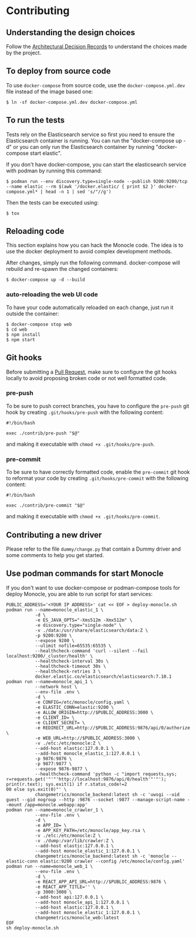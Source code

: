 # Contributing

## Understanding the design choices

Follow the [Architectural Decision Records](doc/adr/index.md) to
understand the choices made by the project.

## To deploy from source code

To use `docker-compose` from source code, use the
`docker-compose.yml.dev` file instead of the image based one:

```ShellSession
$ ln -sf docker-compose.yml.dev docker-compose.yml
```

## To run the tests

Tests rely on the Elasticsearch service so first you need to ensure the Elasticsearch container is running.
You can run the "docker-compose up -d" or you can only run the Elasticsearch container by running "docker-compose start elastic".

If you don't have docker-compose, you can start the elasticsearch service with podman by running this command:

```ShellSession
$ podman run --env discovery.type=single-node --publish 9200:9200/tcp --name elastic --rm $(awk '/docker.elastic/ { print $2 }' docker-compose.yml* | head -n 1 | sed 's/"//g')
```

Then the tests can be executed using:

```ShellSession
$ tox
```

## Reloading code

This section explains how you can hack the Monocle code. The idea is to use
the docker deployment to avoid complex development methods.

After changes, simply run the following command. docker-compose will
rebuild and re-spawn the changed containers:

```ShellSession
$ docker-compose up -d --build
```

### auto-reloading the web UI code

To have your code automatically reloaded on each change, just run it
outside the container:

```ShellSession
$ docker-compose stop web
$ cd web
$ npm install
$ npm start
```

## Git hooks

Before submitting a [Pull Request](https://help.github.com/en/github/collaborating-with-issues-and-pull-requests/creating-a-pull-request-from-a-fork),
make sure to configure the git hooks locally to avoid proposing broken code
or not well formatted code.

### pre-push

To be sure to push correct branches, you have to configure the
`pre-push` git hook by creating `.git/hooks/pre-push` with the
following content:

```Shell
#!/bin/bash

exec ./contrib/pre-push "$@"
```

and making it executable with `chmod +x .git/hooks/pre-push`.

### pre-commit

To be sure to have correctly formatted code, enable the `pre-commit`
git hook to reformat your code by creating `.git/hooks/pre-commit`
with the following content:

```Shell
#!/bin/bash

exec ./contrib/pre-commit "$@"
```

and making it executable with `chmod +x .git/hooks/pre-commit`.

## Contributing a new driver

Please refer to the file `dummy/change.py` that contain a Dummy driver and
some comments to help you get started.

## Use podman commands for start Monocle

If you don't want to use docker-compose or podman-compose tools for
deploy Monocle, you are able to run script for start services:

```Shell
PUBLIC_ADDRESS='<YOUR IP ADDRESS>' cat << EOF > deploy-monocle.sh
podman run --name=monocle_elastic_1 \
           -d \
           -e ES_JAVA_OPTS="-Xms512m -Xmx512m" \
           -e discovery.type="single-node" \
           -v ./data:/usr/share/elasticsearch/data:Z \
           -p 9200:9200 \
           --expose 9200 \
           --ulimit nofile=65535:65535 \
           --healthcheck-command 'curl --silent --fail localhost:9200/_cluster/health' \
           --healthcheck-interval 30s \
           --healthcheck-timeout 30s \
           --healthcheck-retries 3 \
           docker.elastic.co/elasticsearch/elasticsearch:7.10.1
podman run --name=monocle_api_1 \
           --network host \
           --env-file .env \
           -d \
           -e CONFIG=/etc/monocle/config.yaml \
           -e ELASTIC_CONN=elastic:9200 \
           -e ALLOW_ORIGIN=http://$PUBLIC_ADDRESS:3000 \
           -e CLIENT_ID= \
           -e CLIENT_SECRET= \
           -e REDIRECT_URL=http://$PUBLIC_ADDRESS:9876/api/0/authorize \
           -e WEB_URL=http://$PUBLIC_ADDRESS:3000 \
           -v ./etc:/etc/monocle:Z \
           --add-host elastic:127.0.0.1 \
           --add-host monocle_elastic_1:127.0.0.1 \
           -p 9876:9876 \
           -p 9877:9877 \
           --expose 9876-9877 \
           --healthcheck-command 'python -c "import requests,sys; r=requests.get('"'"'http://localhost:9876/api/0/health'"'"'); print(r.text); sys.exit(1) if r.status_code!=2
00 else sys.exit(0)"' \
           changemetrics/monocle_backend:latest sh -c 'uwsgi --uid guest --gid nogroup --http :9876 --socket :9877 --manage-script-name --mount /app=monocle.webapp:app'
podman run --name=monocle_crawler_1 \
           --env-file .env \
           -d \
           -e APP_ID= \
           -e APP_KEY_PATH=/etc/monocle/app_key.rsa \
           -v ./etc:/etc/monocle:Z \
           -v ./dump:/var/lib/crawler:Z \
           --add-host elastic:127.0.0.1 \
           --add-host monocle_elastic_1:127.0.0.1 \
           changemetrics/monocle_backend:latest sh -c 'monocle --elastic-conn elastic:9200 crawler --config /etc/monocle/config.yaml'
podman run --name=monocle_web_1 \
           --env-file .env \
           -d \
           -e REACT_APP_API_URL=http://$PUBLIC_ADDRESS:9876 \
           -e REACT_APP_TITLE='' \
           -p 3000:3000 \
           --add-host api:127.0.0.1 \
           --add-host monocle_api_1:127.0.0.1 \
           --add-host elastic:127.0.0.1 \
           --add-host monocle_elastic_1:127.0.0.1 \
           changemetrics/monocle_web:latest
EOF
sh deploy-monocle.sh
```
